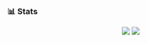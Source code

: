 ### 📊  Stats
<p align="center">
  <img src="https://github-readme-stats.vercel.app/api?username=inputtdevv&show_icons=true&theme=radical&hide_border=true" />
  <img src="https://github-readme-stats.vercel.app/api/top-langs/?username=inputtdevv&layout=compact&theme=radical&hide_border=true" />
</p>
